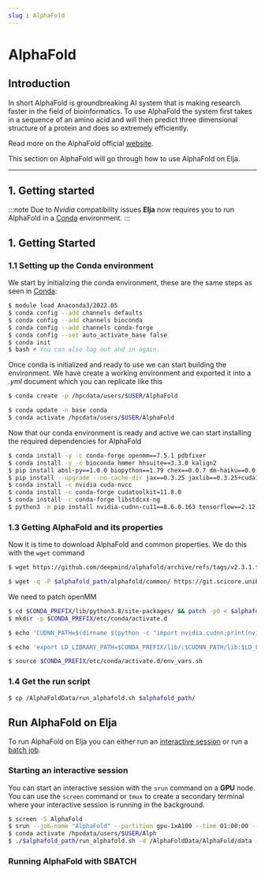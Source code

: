 ```yaml
---
slug : AlphaFold
---
```


# AlphaFold

## Introduction
In short AlphaFold is groundbreaking AI system that is making research faster in the field of bioinformatics. To use AlphaFold the system first takes in a sequence of an amino acid and will then predict three dimensional structure of a protein and does so extremely efficiently.

Read more on the AlphaFold official [website](https://www.deepmind.com/research/highlighted-research/alphafold).

This section on AlphaFold will go through how to use AlphaFold on Elja.

---

## 1. Getting started
:::note
Due to *Nvidia* compatibility issues **Elja** now requires you to run AlphaFold in a [Conda](./02_rcondapython.md) environment.
:::
## 1. Getting Started

### 1.1 Setting up the Conda environment

We start by initializing the conda environment, these are the same steps as seen in [Conda](./02_rcondapython.md):
```bash
$ module load Anaconda3/2022.05
$ conda config --add channels defaults
$ conda config --add channels bioconda
$ conda config --add channels conda-forge
$ conda config --set auto_activate_base false
$ conda init
$ bash # You can also log out and in again.
```
Once conda is initialized and ready to use we can start building the environment.
We have create a working environment and exported it into a *.yml* document which you can replicate like this
```bash
$ conda create -p /hpcdata/users/$USER/AlphaFold
```


```bash
$ conda update -n base conda
$ conda activate /hpcdata/users/$USER/AlphaFold
```

Now that our conda environment is ready and active we can start installing the required dependencies for AlphaFold


```bash
$ conda install -y -c conda-forge openmm==7.5.1 pdbfixer
$ conda install -y -c bioconda hmmer hhsuite==3.3.0 kalign2
$ pip install absl-py==1.0.0 biopython==1.79 chex==0.0.7 dm-haiku==0.0.9 dm-tree==0.1.6 immutabledict==2.0.0 jax==0.3.25 ml-collections==0.1.0 numpy==1.21.6 pandas==1.3.4 protobuf==3.20.1 scipy==1.7.0
$ pip install --upgrade --no-cache-dir jax==0.3.25 jaxlib==0.3.25+cuda11.cudnn805 -f https://storage.googleapis.com/jax-releases/jax_cuda_releases.html
$ conda install -c nvidia cuda-nvcc
$ conda install -c conda-forge cudatoolkit=11.8.0
$ conda install -c conda-forge libstdcxx-ng
$ python3 -m pip install nvidia-cudnn-cu11==8.6.0.163 tensorflow==2.12.*
```

### 1.3 Getting AlphaFold and its properties

Now it is time to download AlphaFold and common properties. We do this with the `wget` command
```bash
$ wget https://github.com/deepmind/alphafold/archive/refs/tags/v2.3.1.tar.gz && tar -xzf v2.3.1.tar.gz && export alphafold_path="$(pwd)/alphafold-2.3.1" 

$ wget -q -P $alphafold_path/alphafold/common/ https://git.scicore.unibas.ch/schwede/openstructure/-/raw/7102c63615b64735c4941278d92b554ec94415f8/modules/mol/alg/src/stereo_chemical_props.txt
```

We need to patch openMM 
```bash
$ cd $CONDA_PREFIX/lib/python3.8/site-packages/ && patch -p0 < $alphafold_path/docker/openmm.patch
$ mkdir -p $CONDA_PREFIX/etc/conda/activate.d

$ echo 'CUDNN_PATH=$(dirname $(python -c "import nvidia.cudnn;print(nvidia.cudnn.__file__)"))' >> $CONDA_PREFIX/etc/conda/activate.d/env_vars.sh

$ echo 'export LD_LIBRARY_PATH=$CONDA_PREFIX/lib/:$CUDNN_PATH/lib:$LD_LIBRARY_PATH' >> $CONDA_PREFIX/etc/conda/activate.d/env_vars.sh

$ source $CONDA_PREFIX/etc/conda/activate.d/env_vars.sh
```
### 1.4 Get the run script

```bash
$ cp /AlphaFoldData/run_alphafold.sh $alphafold_path/
```

## Run AlphaFold on Elja

To run AlphaFold on Elja you can either run an [interactive session](../elja/04_interactive.md) or run a [batch job](../elja/02_submit.md).

### Starting an interactive session

You can start an interactive session with the `srun` command on a **GPU** node. You can use the `screen` command or `tmux` to create a secondary terminal where your interactive session is running in the background.  

```bash
$ screen -S AlphaFold
$ srun --job-name "AlphaFold" --partition gpu-1xA100 --time 01:00:00 --pty bash
$ conda activate /hpcdata/users/$USER/Alph
$ ./$alphafold_path/run_alphafold.sh -d /AlphaFoldData/AlphaFold/data -o /hpcapps/source/alphafold_non_docker/dummy_test/ -f /hpcapps/source/alphafold_non_docker/example/query.fasta -t 2020-05-14 
```

### Running AlphaFold with SBATCH
<!--

```bash
$ conda install -c nvidia cuda-nvcc
```
There are many ways to get AlphaFold installed. The installation method that was used to install AlphaFold on Elja was cloning the following github [repository](https://github.com/deepmind/alphafold.git) developed by Deepmind (creators of AlphaFold).

In that repository is a [**Docker**](https://Docker.com) file but [**Docker**](https://Docker.com) will not be implemented on the HPC environment due to **security issues**. What was then decided was to add another git repository into the system called **alphafold_non_docker** which can be cloned from the following github [repository](https://github.com/kalininalab/alphafold_non_docker). 

---


### 1.2 Required Tools and libraries
Table that lists all the  main dependencies required by AlphaFold to run 

<center>

|  Dependencies                        | Req. version         | Version on Elja            |
| ------------------------------------ | --------------- |------------------------- |
|Python                                |    ≥3.6         |3.10.4                    |
|Biopython                             |    1.79         |1.79                      |
|absl-py	                           |    1.0.0        |1.3.0                     |
|chex                                  |    0.0.7        |0.1.5                     |
|dm-haiku                              |    0.0.9        |0.0.10.dev                |
|dm-tree                               |    0.1.6        |0.1.8                     |
|immutabledict                         |    2.0.0        |2.2.3                     |
|jax/jaxlib         |    0.3.25       |0.4.1.CUDA                     |
|ml-collections                        |    0.1.0        |0.1.1                     |
|numpy                                 |    1.21.6       |1.24.1                    |
|scipy                                 |    1.7.0        |1.11.0dev                 |
|pandas                                |    1.3.4        |1.3.4                     |
|protobuf                              |    3.19.6       |3.19.6                    |
|tensorflow-cpu                        |    2.9.0        |2.11.0                    |
|OpenMM-7.7.0                          |    7.5.1        |7.7.0.CUDA                     |


*Table 1. This table displays all main dependencies that are required to install AlphaFold*

</center>

---
## 2 Run AlphaFold on Elja

:::note
**Required:** It is recommended to run AlphaFold on the open-source terminal server tmux to maintain an interactive session. To know how to tmux check on the following page about  [Interactive Sessions](/docs/elja/interactive_session#maintained-interactive-sessions) on Elja.

Alternatively AlphaFold can be run using sbatch and batch sumbission scripts. To submit it as a job to the SLURM queue using sbatch see the following section: [Submitting Batch Jobs](/docs/elja/submit_jobs).

AlphaFold will only run efficinetly on the gpu compute nodes!!!
:::

### 2.1 Loading AlphaFold
Before being able to run AlphaFold on Elja, you will have to load the AlphaFold module. To do this you type these following commands in the terminal:

```bash
[..]$ ml use /hpcapps/libbio-gpu/modules/all/
[..]$ ml load AlphaFold
```

---


### 2.2 Running AlphaFold 
To run AlphaFold you will have to type ```run_alphaFold.sh``` with parameters which you can find [here](https://github.com/kalininalab/alphafold_non_docker#running-alphafold-v231). An example of an AlphaFold run would look like this: 

```bash
[..] $ run_alphafold.sh -d /AlphaFoldData/AlphaFold/data -o /hpcapps/source/alphafold_non_docker/dummy_test/ -f /hpcapps/source/alphafold_non_docker/example/query.fasta -t 2020-05-14
```
Note that **-d /AlphaFoldData/AlphaFold/data** is always necessary as this is the location of the AlpaFold database which the machine learned code is based on.
-->